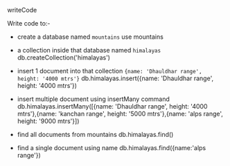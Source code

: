 writeCode

Write code to:-

- create a database named `mountains`
use mountains
- a collection inside that database named `himalayas`
db.createCollection('himalayas')
- insert 1 document into that collection `{name: 'Dhauldhar range', height: '4000 mtrs'}`
db.himalayas.insert({name: 'Dhauldhar range', height: '4000 mtrs'})

- insert multiple document using insertMany command
db.himalayas.insertMany([{name: 'Dhauldhar range', height: '4000 mtrs'},{name: 'kanchan range', height: '5000 mtrs'},{name: 'alps range', height: '9000 mtrs'}])
- find all documents from mountains
db.himalayas.find()
- find a single document using name
db.himalayas.find({name:'alps range'})
